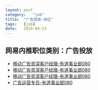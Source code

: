 ```yaml
---
layout:	post
category:	"job"
title:	"广告投放-岗位"
tags:	[job]
date:	2018-04-23
---
```

## 网易内推职位类别：广告投放
- [移动广告资深客户经理-有道事业部080](http://bole.netease.com/position/h5/detail.do?id=5830&rcode=D1O21582aT)
- [移动广告资深客户经理-有道事业部080](http://bole.netease.com/position/h5/detail.do?id=5831&rcode=D1O21582aT)
- [移动广告资深客户经理-有道事业部080](http://bole.netease.com/position/h5/detail.do?id=5834&rcode=D1O21582aT)
- [广告运营专员-有道事业部080](http://bole.netease.com/position/h5/detail.do?id=9359&rcode=D1O21582aT)
